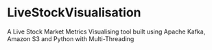 # LiveStockVisualisation
A Live Stock Market Metrics Visualising tool built using Apache Kafka, Amazon S3 and Python with Multi-Threading
